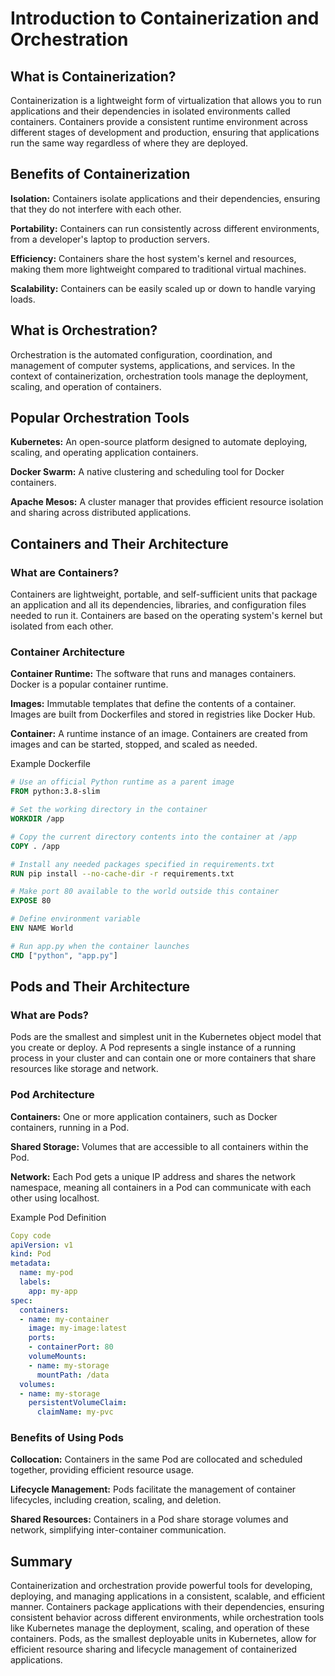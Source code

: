 # Introduction to Containerization and Orchestration

## What is Containerization?
Containerization is a lightweight form of virtualization that allows you to run applications and their dependencies in isolated environments called containers. Containers provide a consistent runtime environment across different stages of development and production, ensuring that applications run the same way regardless of where they are deployed.

## Benefits of Containerization
**Isolation:** Containers isolate applications and their dependencies, ensuring that they do not interfere with each other.

**Portability:** Containers can run consistently across different environments, from a developer's laptop to production servers.

**Efficiency:** Containers share the host system's kernel and resources, making them more lightweight compared to traditional virtual machines.

**Scalability:** Containers can be easily scaled up or down to handle varying loads.

## What is Orchestration?
Orchestration is the automated configuration, coordination, and management of computer systems, applications, and services. In the context of containerization, orchestration tools manage the deployment, scaling, and operation of containers.

## Popular Orchestration Tools
**Kubernetes:** An open-source platform designed to automate deploying, scaling, and operating application containers.

**Docker Swarm:** A native clustering and scheduling tool for Docker containers.

**Apache Mesos:** A cluster manager that provides efficient resource isolation and sharing across distributed applications.

## Containers and Their Architecture

### What are Containers?
Containers are lightweight, portable, and self-sufficient units that package an application and all its dependencies, libraries, and configuration files needed to run it. Containers are based on the operating system's kernel but isolated from each other.

### Container Architecture
**Container Runtime:** The software that runs and manages containers. Docker is a popular container runtime.

**Images:** Immutable templates that define the contents of a container. Images are built from Dockerfiles and stored in registries like Docker Hub.

**Container:** A runtime instance of an image. Containers are created from images and can be started, stopped, and scaled as needed.

Example Dockerfile

```dockerfile
# Use an official Python runtime as a parent image
FROM python:3.8-slim

# Set the working directory in the container
WORKDIR /app

# Copy the current directory contents into the container at /app
COPY . /app

# Install any needed packages specified in requirements.txt
RUN pip install --no-cache-dir -r requirements.txt

# Make port 80 available to the world outside this container
EXPOSE 80

# Define environment variable
ENV NAME World

# Run app.py when the container launches
CMD ["python", "app.py"]
```

## Pods and Their Architecture

### What are Pods?
Pods are the smallest and simplest unit in the Kubernetes object model that you create or deploy. A Pod represents a single instance of a running process in your cluster and can contain one or more containers that share resources like storage and network.

### Pod Architecture
**Containers:** One or more application containers, such as Docker containers, running in a Pod.

**Shared Storage:** Volumes that are accessible to all containers within the Pod.

**Network:** Each Pod gets a unique IP address and shares the network namespace, meaning all containers in a Pod can communicate with each other using localhost.

Example Pod Definition

```yaml
Copy code
apiVersion: v1
kind: Pod
metadata:
  name: my-pod
  labels:
    app: my-app
spec:
  containers:
  - name: my-container
    image: my-image:latest
    ports:
    - containerPort: 80
    volumeMounts:
    - name: my-storage
      mountPath: /data
  volumes:
  - name: my-storage
    persistentVolumeClaim:
      claimName: my-pvc
```

### Benefits of Using Pods
**Collocation:** Containers in the same Pod are collocated and scheduled together, providing efficient resource usage.

**Lifecycle Management:** Pods facilitate the management of container lifecycles, including creation, scaling, and deletion.

**Shared Resources:** Containers in a Pod share storage volumes and network, simplifying inter-container communication.

## Summary
Containerization and orchestration provide powerful tools for developing, deploying, and managing applications in a consistent, scalable, and efficient manner. Containers package applications with their dependencies, ensuring consistent behavior across different environments, while orchestration tools like Kubernetes manage the deployment, scaling, and operation of these containers. Pods, as the smallest deployable units in Kubernetes, allow for efficient resource sharing and lifecycle management of containerized applications.

